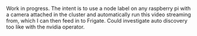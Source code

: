 Work in progress. The intent is to use a node label on any raspberry pi with a camera attached in the cluster and automatically run this video streaming from, which I can then feed in to Frigate. Could investigate auto discovery too like with the nvidia operator.